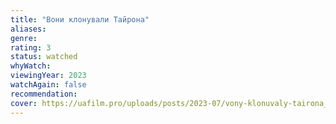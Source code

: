 ```yaml
---
title: "Вони клонували Тайрона"
aliases: 
genre: 
rating: 3
status: watched
whyWatch: 
viewingYear: 2023
watchAgain: false
recommendation: 
cover: https://uafilm.pro/uploads/posts/2023-07/vony-klonuvaly-tairona_kadr_1.webp
---
```


